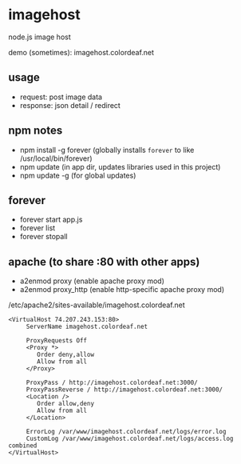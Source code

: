 imagehost
=========

node.js image host

demo (sometimes): imagehost.colordeaf.net

usage
-----
* request: post image data
* response: json detail / redirect

npm notes
---------
* npm install -g forever (globally installs ```forever``` to like /usr/local/bin/forever)
* npm update (in app dir, updates libraries used in this project)
* npm update -g (for global updates)

forever
-------
* forever start app.js
* forever list
* forever stopall

apache (to share :80 with other apps)
-------------------------------------
* a2enmod proxy (enable apache proxy mod)
* a2enmod proxy_http (enable http-specific apache proxy mod)

/etc/apache2/sites-available/imagehost.colordeaf.net

    <VirtualHost 74.207.243.153:80>
         ServerName imagehost.colordeaf.net

         ProxyRequests Off
         <Proxy *>
            Order deny,allow
            Allow from all
         </Proxy>
 
         ProxyPass / http://imagehost.colordeaf.net:3000/
         ProxyPassReverse / http://imagehost.colordeaf.net:3000/
         <Location />
            Order allow,deny
            Allow from all
         </Location>

         ErrorLog /var/www/imagehost.colordeaf.net/logs/error.log
         CustomLog /var/www/imagehost.colordeaf.net/logs/access.log combined
    </VirtualHost>
